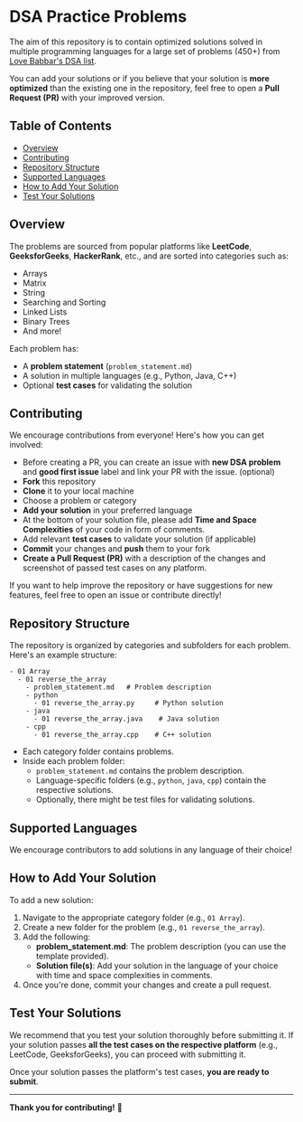 # DSA Practice Problems

The aim of this repository is to contain optimized solutions solved in multiple programming languages for a large set of problems (450+) from [Love Babbar's DSA list](https://drive.google.com/file/d/1FMdN_OCfOI0iAeDlqswCiC2DZzD4nPsb/view?pli=1). 

You can add your solutions or if you believe that your solution is **more optimized** than the existing one in the repository, feel free to open a **Pull Request (PR)** with your improved version.

## Table of Contents

- [Overview](#overview)
- [Contributing](#contributing)
- [Repository Structure](#repository-structure)
- [Supported Languages](#supported-languages)
- [How to Add Your Solution](#how-to-add-your-solution)
- [Test Your Solutions](#test-your-solutions)

## Overview

The problems are sourced from popular platforms like **LeetCode**, **GeeksforGeeks**, **HackerRank**, etc., and are sorted into categories such as:
- Arrays
- Matrix
- String
- Searching and Sorting
- Linked Lists
- Binary Trees
- And more!

Each problem has:

- A **problem statement** (`problem_statement.md`)
- A solution in multiple languages (e.g., Python, Java, C++)
- Optional **test cases** for validating the solution

## Contributing

We encourage contributions from everyone! Here's how you can get involved:
- Before creating a PR, you can create an issue with **new DSA problem** and **good first issue** label and link your PR with the issue. (optional)
- **Fork** this repository
- **Clone** it to your local machine
- Choose a problem or category
- **Add your solution** in your preferred language
- At the bottom of your solution file, please add **Time and Space Complexities** of your code in form of comments.
- Add relevant **test cases** to validate your solution (if applicable)
- **Commit** your changes and **push** them to your fork
- **Create a Pull Request (PR)** with a description of the changes and screenshot of passed test cases on any platform.

If you want to help improve the repository or have suggestions for new features, feel free to open an issue or contribute directly!

## Repository Structure

The repository is organized by categories and subfolders for each problem. Here's an example structure:

```
- 01 Array
  - 01 reverse_the_array
    - problem_statement.md   # Problem description
    - python
      - 01 reverse_the_array.py     # Python solution
    - java
      - 01 reverse_the_array.java    # Java solution
    - cpp
      - 01 reverse_the_array.cpp    # C++ solution
```

- Each category folder contains problems.
- Inside each problem folder:
  - `problem_statement.md` contains the problem description.
  - Language-specific folders (e.g., `python`, `java`, `cpp`) contain the respective solutions.
  - Optionally, there might be test files for validating solutions.

## Supported Languages

We encourage contributors to add solutions in any language of their choice! 

## How to Add Your Solution

To add a new solution:

1. Navigate to the appropriate category folder (e.g., `01 Array`).
2. Create a new folder for the problem (e.g., `01 reverse_the_array`).
3. Add the following:
   - **problem_statement.md**: The problem description (you can use the template provided).
   - **Solution file(s)**: Add your solution in the language of your choice with time and space complexities in comments.
5. Once you're done, commit your changes and create a pull request.

## Test Your Solutions

We recommend that you test your solution thoroughly before submitting it. If your solution passes **all the test cases on the respective platform** (e.g., LeetCode, GeeksforGeeks), you can proceed with submitting it.

Once your solution passes the platform's test cases, **you are ready to submit**.

---

**Thank you for contributing!** 🚀
